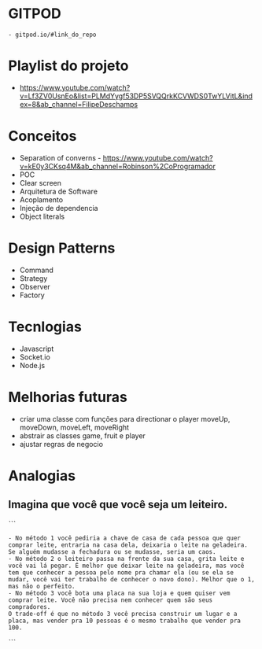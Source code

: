 # GITPOD

    - gitpod.io/#link_do_repo

# Playlist do projeto

- https://www.youtube.com/watch?v=Lf3ZV0UsnEo&list=PLMdYygf53DP5SVQQrkKCVWDS0TwYLVitL&index=8&ab_channel=FilipeDeschamps

# Conceitos

- Separation of converns - https://www.youtube.com/watch?v=kE0y3CKsq4M&ab_channel=Robinson%2CoProgramador
- POC
- Clear screen
- Arquitetura de Software
- Acoplamento
- Injeção de dependencia
- Object literals

# Design Patterns

- Command
- Strategy
- Observer
- Factory

# Tecnlogias

- Javascript
- Socket.io
- Node.js

# Melhorias futuras

- criar uma classe com funções para directionar o player moveUp, moveDown, moveLeft, moveRight
- abstrair as classes game, fruit e player
- ajustar regras de negocio

# Analogias

## Imagina que você que você seja um leiteiro.

ˋˋˋ

    - No método 1 você pediria a chave de casa de cada pessoa que quer comprar leite, entraria na casa dela, deixaria o leite na geladeira. Se alguém mudasse a fechadura ou se mudasse, seria um caos.
    - No método 2 o leiteiro passa na frente da sua casa, grita leite e você vai lá pegar. É melhor que deixar leite na geladeira, mas você tem que conhecer a pessoa pelo nome pra chamar ela (ou se ela se mudar, você vai ter trabalho de conhecer o novo dono). Melhor que o 1, mas não o perfeito.
    - No método 3 você bota uma placa na sua loja e quem quiser vem comprar leite. Você não precisa nem conhecer quem são seus compradores.
    O trade-off é que no método 3 você precisa construir um lugar e a placa, mas vender pra 10 pessoas é o mesmo trabalho que vender pra 100.

ˋˋˋ
